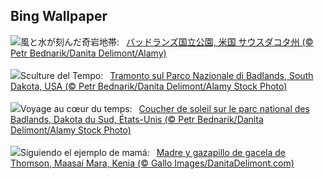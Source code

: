## Bing Wallpaper
![](https://www.bing.com/th?id=OHR.BadlandsSunset_JA-JP4206808892_UHD.jpg&w=1000)風と水が刻んだ奇岩地帯:&nbsp;&ensp;[バッドランズ国立公園, 米国 サウスダコタ州 (© Petr Bednarik/Danita Delimont/Alamy)](https://www.bing.com/th?id=OHR.BadlandsSunset_JA-JP4206808892_UHD.jpg)
<br><br/>
![](https://www.bing.com/th?id=OHR.BadlandsSunset_IT-IT3807784060_UHD.jpg&w=1000)Sculture del Tempo:&nbsp;&ensp;[Tramonto sul Parco Nazionale di Badlands, South Dakota, USA (© Petr Bednarik/Danita Delimont/Alamy Stock Photo)](https://www.bing.com/th?id=OHR.BadlandsSunset_IT-IT3807784060_UHD.jpg)
<br><br/>
![](https://www.bing.com/th?id=OHR.BadlandsSunset_FR-FR5355431035_UHD.jpg&w=1000)Voyage au cœur du temps:&nbsp;&ensp;[Coucher de soleil sur le parc national des Badlands, Dakota du Sud, États-Unis (© Petr Bednarik/Danita Delimont/Alamy Stock Photo)](https://www.bing.com/th?id=OHR.BadlandsSunset_FR-FR5355431035_UHD.jpg)
<br><br/>
![](https://www.bing.com/th?id=OHR.ThomsonGazelle_ES-ES5485485713_UHD.jpg&w=1000)Siguiendo el ejemplo de mamá:&nbsp;&ensp;[Madre y gazapillo de gacela de Thomson, Maasai Mara, Kenia (© Gallo Images/DanitaDelimont.com)](https://www.bing.com/th?id=OHR.ThomsonGazelle_ES-ES5485485713_UHD.jpg)
<br><br/>

